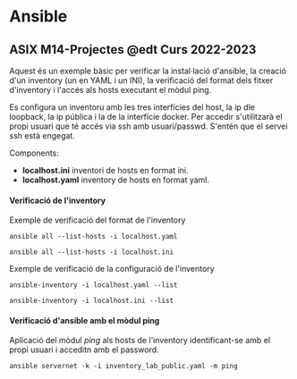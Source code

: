 # Ansible
## ASIX M14-Projectes @edt Curs 2022-2023


Aquest és un exemple bàsic per verificar la instal·lació d'ansible, la creació d'un inventory 
(un en YAML i un INI), la verificació del format dels fitxer d'inventory i l'accés als hosts 
executant el mòdul ping. 

Es configura un inventoru amb les tres interfícies del host, la ip dle loopback, la ip pública
i la de la interfície docker. Per accedir s'utilitzarà el propi usuari que té accés via ssh amb
usuari/passwd. S'entén que el servei ssh està engegat.


Components:

 * **localhost.ini** inventori de hosts en format ini.
 * **localhost.yaml** inventory de hosts en format yaml.


#### Verificació de l'inventory

  Exemple de verificació del format de l'inventory

  ```
  ansible all --list-hosts -i localhost.yaml 

  ansible all --list-hosts -i localhost.ini
  ```

  Exemple de verificació de la configuració de l'inventory

  ```
  ansible-inventory -i localhost.yaml --list 

  ansible-inventory -i localhost.ini --list
  ```

#### Verificació d'ansible amb el mòdul ping

  Aplicació del mòdul *ping*  als hosts de l'inventory identificant-se amb el propi usuari
  i acceditn amb el password.

  ```
  ansible servernet -k -i inventory_lab_public.yaml -m ping
  ```

